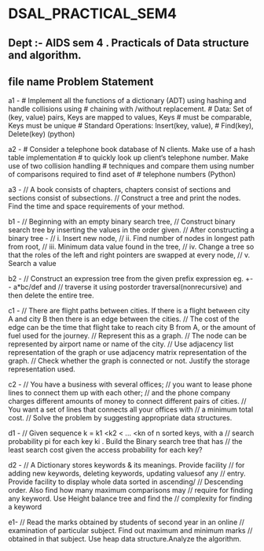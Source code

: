 # DSAL_PRACTICAL_SEM4
Dept :- AIDS sem 4 . 
Practicals of Data structure and algorithm.
----------------------------------------------------------------------------------------------------------------------------------
file name     Problem Statement
----------------------------------------------------------------------------------------------------------------------------------
a1 -      # Implement all the functions of a dictionary (ADT) using hashing and handle collisions using
          # chaining with /without replacement.
          # Data: Set of (key, value) pairs, Keys are mapped to values, Keys
          # must be comparable, Keys must be unique
          # Standard Operations: Insert(key, value),
          # Find(key), Delete(key) (python)
          
a2 -      # Consider a telephone book database of N clients. Make use of a hash table implementation
          # to quickly look up client‘s telephone number. Make use of two collision handling
          # techniques and compare them using number of comparisons required to find aset of
          # telephone numbers (Python)
          
a3 -      // A book consists of chapters, chapters consist of sections and sections consist of subsections.
          //  Construct a tree and print the nodes. Find the time and space requirements of your method.

b1 -      // Beginning with an empty binary search tree, 
          // Construct binary search tree by inserting the values in the order given. 
          // After constructing a binary tree -
                        // i. Insert new node, 
                        // ii. Find number of nodes in longest path from root, 
                        // iii. Minimum data value found in the tree, 
                        // iv. Change a tree so that the roles of the left and right pointers are swapped at every node,
                        // v. Search a value
                        
b2 -       // Construct an expression tree from the given prefix expression eg. +-- a*bc/def and
           // traverse it using postorder traversal(nonrecursive) and then delete the entire tree.

c1 -       // There are flight paths between cities. If there is a flight between city A and city B then there is an edge between the cities. 
           // The cost of the edge can be the time that flight take to reach city B from A, or the amount of fuel used for the journey. 
           // Represent this as a graph.
                          // The node can be represented by airport name or name of the city.
                          //  Use adjacency list representation of the graph or use adjacency matrix representation of the graph. 
                          //  Check whether the graph is connected or not. Justify the storage representation used.
                          
 c2 -       // You have a business with several offices; 
            // you want to lease phone lines to connect them up with each other; 
            // and the phone company charges different amounts of money to connect different pairs of cities. 
            // You want a set of lines that connects all your offices with
            // a minimum total cost. 
            // Solve the problem by suggesting appropriate data structures.
            
d1 -        // Given sequence k = k1 <k2 < ... <kn of n sorted keys, with a
            // search probability pi for each key ki . Build the Binary search tree that has
            // the least search cost given the access probability for each key?
            
d2 -        // A Dictionary stores keywords & its meanings. Provide facility
            // for adding new keywords, deleting keywords, updating valuesof any
            // entry. Provide facility to display whole data sorted in ascending/
            // Descending order. Also find how many maximum comparisons may
            // require for finding any keyword. Use Height balance tree and find the
            // complexity for finding a keyword
            
e1-         // Read the marks obtained by students of second year in an online
            // examination of particular subject. Find out maximum and minimum marks
            // obtained in that subject. Use heap data structure.Analyze the algorithm.
